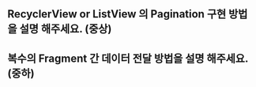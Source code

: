## RecyclerView or ListView 의 Pagination 구현 방법을 설명 해주세요. (중상)

## 복수의 Fragment 간 데이터 전달 방법을 설명 해주세요. (중하)
